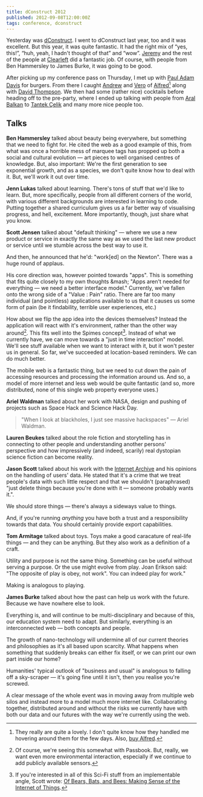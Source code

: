 ```yaml
---
title: dConstruct 2012
published: 2012-09-08T12:00:00Z
tags: conference, dconstruct
---
```


Yesterday was [dConstruct](http://2012.dconstruct.org/). I went to dConstruct 
last year, too and it was excellent. But this year, it was quite fantastic. It had 
the right mix of “yes, this!”, “huh, yeah, I hadn't thought of that” and “wow”. 
[Jeremy](http://adactio.com/) and the rest of the people at 
[Clearleft](http://clearleft.com/) did a fantastic job. Of course, with people 
from Ben Hammersley to James Burke, it was going to be good.

After picking up my conference pass on Thursday, I met up with 
[Paul Adam Davis](http://pauladamdavis.com/) for burgers. From there I caught 
[Andrew](http://preppeller.tumblr.com) and [Vero](http://www.thatcanadiangirl.co.uk) 
of [Alfred](http://alfredapp.com/)[^alfred] along with 
[David Thompson](http://blog.fatbusinessman.com). 
We then had some (rather nice) cocktails before heading off to the pre-party,
where I ended up talking with people from [Aral Balkan](http://aralbalkan.com) 
to [Tantek Çelik](http://tantek.com) and many more nice people too.

## Talks

**Ben Hammersley** talked about beauty being everywhere, but something that we
need to fight for. He cited the web as a good example of this, from what was
once a horrible mess of marquee tags has propped up both a social and cultural
evolution &mdash; art pieces to well organised centres of knowledge. But, also
important: We're the first generation to see exponential growth, and as
a species, we don't quite know how to deal with it. But, we'll work it out over
time.

**Jenn Lukas** talked about learning. There's tons of stuff that we'd like to
learn. But, more specifically, people from all different corners of the world,
with various different backgrounds are interested in learning to code. Putting
together a shared curriculum gives us a far better way of visualising progress,
and hell, excitement. More importantly, though, just share what you know.

**Scott Jensen** talked about "default thinking" &mdash; where we use a new product
or service in exactly the same way as we used the last new product or service
until we stumble across the best way to use it.

And then, he announced that he'd: "work[ed] on the Newton". There was a huge round
of applaus.

His core direction was, however pointed towards "apps". This is something that
fits quite closely to my own thoughts &mash; "Apps aren't needed for everything
&mdash; we need a better interface model." Currently, we've fallen onto the
wrong side of a "Value : Pain" ratio. There are far too many individual (and
pointless) applications available to us that it causes us some form of pain
(be it findability, terrible user experiences, etc.)

How about we flip the app idea into the devices themselves? Instead the
application will react with it's environment, rather than the other way
around[^iossix]. This fits well into the Spimes concept[^spimes]. Instead of
what we currently have, we can move towards a "just in time interaction" model.
We'll see stuff available when we want to interact with it, but it won't pester
us in general. So far, we've succeeded at location-based reminders. We can do
much better.

The mobile web is a fantastic thing, but we need to cut down the pain of
accessing resources and processing the information around us. And so, a model
of more internet and less web would be quite fantastic (and so, more
distributed, none of this single web property everyone uses.)

**Ariel Waldman** talked about her work with NASA, design and pushing of
projects such as Space Hack and Science Hack Day.

> "When I look at blackholes, I just see massive hackspaces" &mdash; Ariel
> Waldman.

**Lauren Beukes** talked about the role fiction and storytelling has in
connecting to other people and understanding another persons' perspective and
how impressively (and indeed, scarily) real dystopian science fiction can
become reality.

**Jason Scott** talked about his work with the [Internet Archive](http://archive.org)
and his opinions on the handling of users' data. He stated that it's a crime
that we treat people's data with such little respect and that we shouldn't
(paraphrased) "just delete things because you're done with it &mdash; someone
probably wants it.".

We should store things &mdash; there's always a sideways value to things.

And, if you're running _anything_ you have both a trust and a responsibility
towards that data. You should certainly provide export capabilities.

**Tom Armitage** talked about toys. Toys make a good caracature of real-life
things &mdash; and they can be anything. But they also work as a definition of
a craft. 

Utility and purpose is not the same thing. Something can be useful without
serving a purpose. Or the use might evolve from play. Joan Erikson said: "The
opposite of play is obey, not work". You can indeed play for work."

Making is analogous to playing.

**James Burke** talked about how the past can help us work with the future.
Because we have nowhere else to look. 

Everything is, and will continue to be multi-disciplinary and because of this,
our education system need to adapt. But similarly, everything is an
interconnected web &mdash; both concepts and people.

The growth of nano-technology will undermine all of our current theories and
philosophies as it's all based upon scarcity. What happens when something that
suddenly breaks can either fix itself, or we can print our own part inside our
home?

Humanities' typical outlook of "business and usual" is analogous to falling off
a sky-scraper &mdash; it's going fine until it isn't, then you realise you're
screwed.

A clear message of the whole event was in moving away from multiple web silos
and instead more to a model much more internet like. Collaborating together,
distributed around and without the risks we currently have with both our data
and our futures with the way we're currently using the web.

[^alfred]: They really are quite a lovely. I don't quite know how they handled 
me hovering around them for the few days. Also, 
[buy Alfred](http://www.alfredapp.com/purchase/). 
[^iossix]: Of course, we're seeing this somewhat with Passbook. But, really, we
want even more environmental interaction, especially if we continue to add
publicly available sensors.
[^spimes]: If you're interested in all of this Sci-Fi stuff from an
implementable angle, Scott wrote:
[Of Bears, Bats, and Bees: Making Sense of the Internet of Things](http://designmind.frogdesign.com/blog/of-bears-bats-and-bees-making-sense-of-the-internet-of-things.html).
